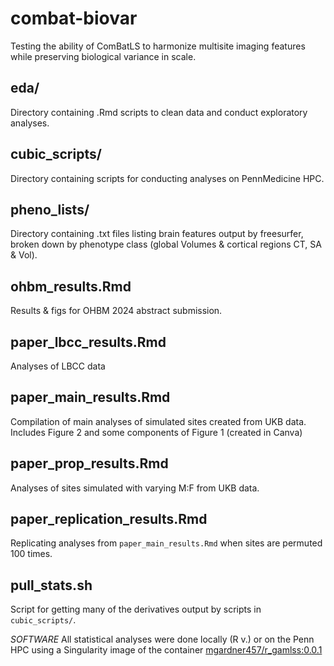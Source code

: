 # combat-biovar

Testing the ability of ComBatLS to harmonize multisite imaging features while preserving biological variance in scale. 

## eda/
Directory containing .Rmd scripts to clean data and conduct exploratory analyses.

## cubic_scripts/
Directory containing scripts for conducting analyses on PennMedicine HPC.

## pheno_lists/
Directory containing .txt files listing brain features output by freesurfer, broken down by phenotype class (global Volumes & cortical regions CT, SA & Vol).

## ohbm_results.Rmd
Results & figs for OHBM 2024 abstract submission.

## paper_lbcc_results.Rmd
Analyses of LBCC data

## paper_main_results.Rmd
Compilation of main analyses of simulated sites created from UKB data. Includes Figure 2 and some components of Figure 1 (created in Canva) 

## paper_prop_results.Rmd
Analyses of sites simulated with varying M:F from UKB data.

## paper_replication_results.Rmd
Replicating analyses from `paper_main_results.Rmd` when sites are permuted 100 times.

## pull_stats.sh
Script for getting many of the derivatives output by scripts in `cubic_scripts/`.

*SOFTWARE*
All statistical analyses were done locally (R v.) or on the Penn HPC using a Singularity image of the container [mgardner457/r_gamlss:0.0.1](https://hub.docker.com/layers/mgardner457/r_gamlss/0.0.1/images/sha256-c3f3ea6c8bf8e84a467a4fea839dd23ab19a822ab3b3a814c8052d3fd0ecccf2?context=repo)
